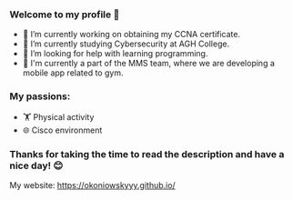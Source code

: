 ### Welcome to my profile 👋

- 🔭 I’m currently working on obtaining my CCNA certificate.
- 🌱 I’m currently studying Cybersecurity at AGH College.
- 🤔 I’m looking for help with learning programming.
- 💼 I'm currently a part of the MMS team, where we are developing a mobile app related to gym.
### My passions:
- 🏋️ Physical activity
- 🌐 Cisco environment
### Thanks for taking the time to read the description and have a nice day! 😊
My website: https://okoniowskyyy.github.io/
